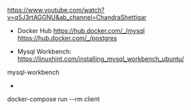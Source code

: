 https://www.youtube.com/watch?v=q5J3rtAGGNU&ab_channel=ChandraShettigar

- Docker Hub
  https://hub.docker.com/_/mysql
  https://hub.docker.com/_/postgres

- Mysql Workbench: https://linuxhint.com/installing_mysql_workbench_ubuntu/

mysql-workbench

-

docker-compose run --rm client
